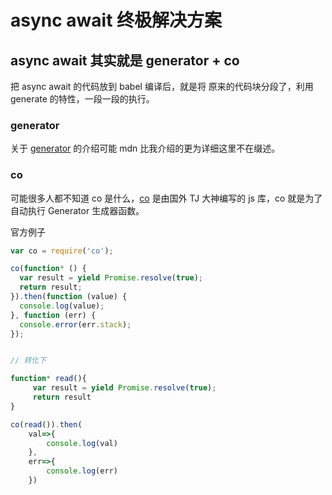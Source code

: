 # async await 终极解决方案
## async await 其实就是 generator + co
把 async await 的代码放到 babel 编译后，就是将 原来的代码块分段了，利用 generate 的特性，一段一段的执行。
### generator
关于 [generator](https://developer.mozilla.org/zh-CN/docs/Web/JavaScript/Guide/Iterators_and_Generators) 的介绍可能 mdn 比我介绍的更为详细这里不在缀述。
### co
可能很多人都不知道 co 是什么，[co](https://github.com/tj/co) 是由国外 TJ 大神编写的 js 库，co 就是为了自动执行 Generator 生成器函数。

官方例子

```js
var co = require('co');

co(function* () {
  var result = yield Promise.resolve(true);
  return result;
}).then(function (value) {
  console.log(value);
}, function (err) {
  console.error(err.stack);
});


// 转化下

function* read(){
     var result = yield Promise.resolve(true); 
     return result
}

co(read()).then(
    val=>{
        console.log(val)
    },
    err=>{
        console.log(err)
    })
```